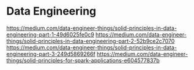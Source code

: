 
# Data Engineering
https://medium.com/data-engineer-things/solid-principles-in-data-engineering-part-1-49d6025fe0c9
https://medium.com/data-engineer-things/solid-principles-in-data-engineering-part-2-52b9ce2c7070
https://medium.com/data-engineer-things/solid-principles-in-data-engineering-part-3-249d5869266f
https://medium.com/data-engineer-things/solid-principles-for-spark-applications-e604577837b
